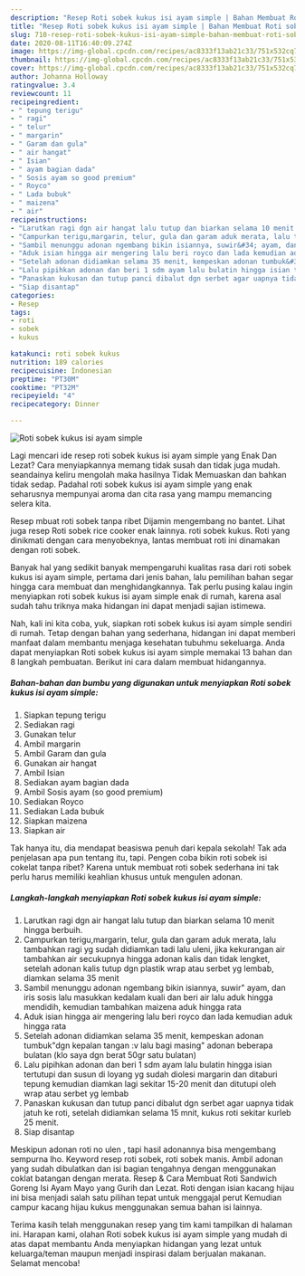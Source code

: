 ```yaml
---
description: "Resep Roti sobek kukus isi ayam simple | Bahan Membuat Roti sobek kukus isi ayam simple Yang Bisa Manjain Lidah"
title: "Resep Roti sobek kukus isi ayam simple | Bahan Membuat Roti sobek kukus isi ayam simple Yang Bisa Manjain Lidah"
slug: 710-resep-roti-sobek-kukus-isi-ayam-simple-bahan-membuat-roti-sobek-kukus-isi-ayam-simple-yang-bisa-manjain-lidah
date: 2020-08-11T16:40:09.274Z
image: https://img-global.cpcdn.com/recipes/ac8333f13ab21c33/751x532cq70/roti-sobek-kukus-isi-ayam-simple-foto-resep-utama.jpg
thumbnail: https://img-global.cpcdn.com/recipes/ac8333f13ab21c33/751x532cq70/roti-sobek-kukus-isi-ayam-simple-foto-resep-utama.jpg
cover: https://img-global.cpcdn.com/recipes/ac8333f13ab21c33/751x532cq70/roti-sobek-kukus-isi-ayam-simple-foto-resep-utama.jpg
author: Johanna Holloway
ratingvalue: 3.4
reviewcount: 11
recipeingredient:
- " tepung terigu"
- " ragi"
- " telur"
- " margarin"
- " Garam dan gula"
- " air hangat"
- " Isian"
- " ayam bagian dada"
- " Sosis ayam so good premium"
- " Royco"
- " Lada bubuk"
- " maizena"
- " air"
recipeinstructions:
- "Larutkan ragi dgn air hangat lalu tutup dan biarkan selama 10 menit hingga berbuih."
- "Campurkan terigu,margarin, telur, gula dan garam aduk merata, lalu tambahkan ragi yg sudah didiamkan tadi lalu uleni, jika kekurangan air tambahkan air secukupnya hingga adonan kalis dan tidak lengket, setelah adonan kalis tutup dgn plastik wrap atau serbet yg lembab, diamkan selama 35 menit"
- "Sambil menunggu adonan ngembang bikin isiannya, suwir&#34; ayam, dan iris sosis lalu masukkan kedalam kuali dan beri air lalu aduk hingga mendidih, kemudian tambahkan maizena aduk hingga rata"
- "Aduk isian hingga air mengering lalu beri royco dan lada kemudian aduk hingga rata"
- "Setelah adonan didiamkan selama 35 menit, kempeskan adonan tumbuk&#34;dgn kepalan tangan :v lalu bagi masing&#34; adonan beberapa bulatan (klo saya dgn berat 50gr satu bulatan)"
- "Lalu pipihkan adonan dan beri 1 sdm ayam lalu bulatin hingga isian tertutupi dan susun di loyang yg sudah diolesi margarin dan ditaburi tepung kemudian diamkan lagi sekitar 15-20 menit dan ditutupi oleh wrap atau serbet yg lembab"
- "Panaskan kukusan dan tutup panci dibalut dgn serbet agar uapnya tidak jatuh ke roti, setelah didiamkan selama 15 mnit, kukus roti sekitar kurleb 25 menit."
- "Siap disantap"
categories:
- Resep
tags:
- roti
- sobek
- kukus

katakunci: roti sobek kukus 
nutrition: 189 calories
recipecuisine: Indonesian
preptime: "PT30M"
cooktime: "PT32M"
recipeyield: "4"
recipecategory: Dinner

---
```



![Roti sobek kukus isi ayam simple](https://img-global.cpcdn.com/recipes/ac8333f13ab21c33/751x532cq70/roti-sobek-kukus-isi-ayam-simple-foto-resep-utama.jpg)

Lagi mencari ide resep roti sobek kukus isi ayam simple yang Enak Dan Lezat? Cara menyiapkannya memang tidak susah dan tidak juga mudah. seandainya keliru mengolah maka hasilnya Tidak Memuaskan dan bahkan tidak sedap. Padahal roti sobek kukus isi ayam simple yang enak seharusnya mempunyai aroma dan cita rasa yang mampu memancing selera kita.

Resep mbuat roti sobek tanpa ribet Dijamin mengembang no bantet. Lihat juga resep Roti sobek rice cooker enak lainnya. roti sobek kukus. Roti yang dinikmati dengan cara menyobeknya, lantas membuat roti ini dinamakan dengan roti sobek.

Banyak hal yang sedikit banyak mempengaruhi kualitas rasa dari roti sobek kukus isi ayam simple, pertama dari jenis bahan, lalu pemilihan bahan segar hingga cara membuat dan menghidangkannya. Tak perlu pusing kalau ingin menyiapkan roti sobek kukus isi ayam simple enak di rumah, karena asal sudah tahu triknya maka hidangan ini dapat menjadi sajian istimewa.


Nah, kali ini kita coba, yuk, siapkan roti sobek kukus isi ayam simple sendiri di rumah. Tetap dengan bahan yang sederhana, hidangan ini dapat memberi manfaat dalam membantu menjaga kesehatan tubuhmu sekeluarga. Anda dapat menyiapkan Roti sobek kukus isi ayam simple memakai 13 bahan dan 8 langkah pembuatan. Berikut ini cara dalam membuat hidangannya.

<!--inarticleads1-->

##### Bahan-bahan dan bumbu yang digunakan untuk menyiapkan Roti sobek kukus isi ayam simple:

1. Siapkan  tepung terigu
1. Sediakan  ragi
1. Gunakan  telur
1. Ambil  margarin
1. Ambil  Garam dan gula
1. Gunakan  air hangat
1. Ambil  Isian
1. Sediakan  ayam bagian dada
1. Ambil  Sosis ayam (so good premium)
1. Sediakan  Royco
1. Sediakan  Lada bubuk
1. Siapkan  maizena
1. Siapkan  air


Tak hanya itu, dia mendapat beasiswa penuh dari kepala sekolah! Tak ada penjelasan apa pun tentang itu, tapi. Pengen coba bikin roti sobek isi cokelat tanpa ribet? Karena untuk membuat roti sobek sederhana ini tak perlu harus memiliki keahlian khusus untuk mengulen adonan. 

<!--inarticleads2-->

##### Langkah-langkah menyiapkan Roti sobek kukus isi ayam simple:

1. Larutkan ragi dgn air hangat lalu tutup dan biarkan selama 10 menit hingga berbuih.
1. Campurkan terigu,margarin, telur, gula dan garam aduk merata, lalu tambahkan ragi yg sudah didiamkan tadi lalu uleni, jika kekurangan air tambahkan air secukupnya hingga adonan kalis dan tidak lengket, setelah adonan kalis tutup dgn plastik wrap atau serbet yg lembab, diamkan selama 35 menit
1. Sambil menunggu adonan ngembang bikin isiannya, suwir&#34; ayam, dan iris sosis lalu masukkan kedalam kuali dan beri air lalu aduk hingga mendidih, kemudian tambahkan maizena aduk hingga rata
1. Aduk isian hingga air mengering lalu beri royco dan lada kemudian aduk hingga rata
1. Setelah adonan didiamkan selama 35 menit, kempeskan adonan tumbuk&#34;dgn kepalan tangan :v lalu bagi masing&#34; adonan beberapa bulatan (klo saya dgn berat 50gr satu bulatan)
1. Lalu pipihkan adonan dan beri 1 sdm ayam lalu bulatin hingga isian tertutupi dan susun di loyang yg sudah diolesi margarin dan ditaburi tepung kemudian diamkan lagi sekitar 15-20 menit dan ditutupi oleh wrap atau serbet yg lembab
1. Panaskan kukusan dan tutup panci dibalut dgn serbet agar uapnya tidak jatuh ke roti, setelah didiamkan selama 15 mnit, kukus roti sekitar kurleb 25 menit.
1. Siap disantap


Meskipun adonan roti no ulen , tapi hasil adonannya bisa mengembang sempurna lho. Keyword resep roti sobek, roti sobek manis. Ambil adonan yang sudah dibulatkan dan isi bagian tengahnya dengan menggunakan coklat batangan dengan merata. Resep &amp; Cara Membuat Roti Sandwich Goreng Isi Ayam Mayo yang Gurih dan Lezat. Roti dengan isian kacang hijau ini bisa menjadi salah satu pilihan tepat untuk menggajal perut Kemudian campur kacang hijau kukus menggunakan semua bahan isi lainnya. 

Terima kasih telah menggunakan resep yang tim kami tampilkan di halaman ini. Harapan kami, olahan Roti sobek kukus isi ayam simple yang mudah di atas dapat membantu Anda menyiapkan hidangan yang lezat untuk keluarga/teman maupun menjadi inspirasi dalam berjualan makanan. Selamat mencoba!
